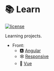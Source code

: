# 📚 Learn

[![license](https://img.shields.io/github/license/skuzow/learn.svg)](https://github.com/skuzow/learn/blob/master/LICENSE)

Learning projects.

- Front:
  - 🅰️ [Angular](https://github.com/skuzow/learn/tree/master/front/angular)
  - 🕸 [Responsive](https://github.com/skuzow/learn/tree/master/front/responsive)
  - 🍏 [Vue](https://github.com/skuzow/learn/tree/master/front/vue)
